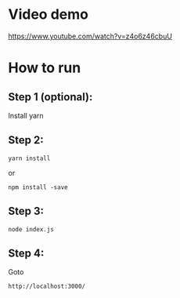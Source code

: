 # Video demo

https://www.youtube.com/watch?v=z4o6z46cbuU

# How to run

## Step 1 (optional):

Install yarn

## Step 2:

```
yarn install
```

or

```
npm install -save
```

## Step 3:

```
node index.js
```

## Step 4:

Goto

```
http://localhost:3000/
```